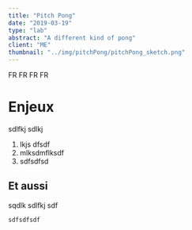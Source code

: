 ```yaml
---
title: "Pitch Pong"
date: "2019-03-19"
type: "lab"
abstract: "A different kind of pong"
client: "ME"
thumbnail: "../img/pitchPong/pitchPong_sketch.png"
---
```

FR FR FR FR
# Enjeux 
sdlfkj sdlkj 

1. lkjs dfsdf
2. mlksdmflksdf
3. sdfsdfsd

## Et aussi

sqdlk sdlfkj sdf

```
sdfsdfsdf
```
